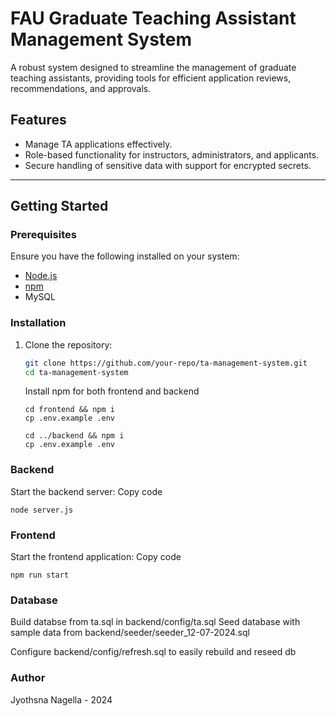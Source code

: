 # FAU Graduate Teaching Assistant Management System

A robust system designed to streamline the management of graduate teaching assistants, providing tools for efficient application reviews, recommendations, and approvals.

## Features
- Manage TA applications effectively.
- Role-based functionality for instructors, administrators, and applicants.
- Secure handling of sensitive data with support for encrypted secrets.

---

## Getting Started

### Prerequisites
Ensure you have the following installed on your system:
- [Node.js](https://nodejs.org/)
- [npm](https://www.npmjs.com/)
- MySQL

### Installation

1. Clone the repository:
   ```bash
   git clone https://github.com/your-repo/ta-management-system.git
   cd ta-management-system
   ```
   Install npm for both frontend and backend
   ```
   cd frontend && npm i
   cp .env.example .env

   cd ../backend && npm i
   cp .env.example .env
   ```

### Backend
Start the backend server:
Copy code
```
node server.js
```

### Frontend
Start the frontend application:
Copy code

```
npm run start
```

### Database
Build databse from ta.sql in backend/config/ta.sql
Seed database with sample data from backend/seeder/seeder_12-07-2024.sql

Configure backend/config/refresh.sql to easily rebuild and reseed db

### Author
Jyothsna Nagella - 2024
